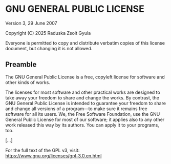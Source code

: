 # GNU GENERAL PUBLIC LICENSE  
Version 3, 29 June 2007  

Copyright (C) 2025 Raduska Zsolt Gyula

Everyone is permitted to copy and distribute verbatim copies of this license document, but changing it is not allowed.

## Preamble

The GNU General Public License is a free, copyleft license for software and other kinds of works.

The licenses for most software and other practical works are designed to take away your freedom to share and change the works. By contrast, the GNU General Public License is intended to guarantee your freedom to share and change all versions of a program—to make sure it remains free software for all its users. We, the Free Software Foundation, use the GNU General Public License for most of our software; it applies also to any other work released this way by its authors. You can apply it to your programs, too.

[...]

For the full text of the GPL v3, visit:  
https://www.gnu.org/licenses/gpl-3.0.en.html